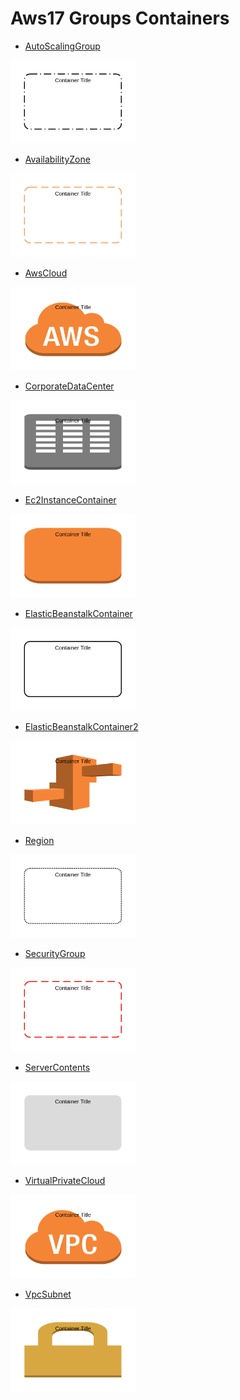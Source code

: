 # Aws17 Groups Containers


- [AutoScalingGroup](./auto-scaling-group.md)  
<img src="./auto-scaling-group.png" width="200"/>

- [AvailabilityZone](./availability-zone.md)  
<img src="./availability-zone.png" width="200"/>

- [AwsCloud](./aws-cloud.md)  
<img src="./aws-cloud.png" width="200"/>

- [CorporateDataCenter](./corporate-data-center.md)  
<img src="./corporate-data-center.png" width="200"/>

- [Ec2InstanceContainer](./ec2-instance-container.md)  
<img src="./ec2-instance-container.png" width="200"/>

- [ElasticBeanstalkContainer](./elastic-beanstalk-container.md)  
<img src="./elastic-beanstalk-container.png" width="200"/>

- [ElasticBeanstalkContainer2](./elastic-beanstalk-container-2.md)  
<img src="./elastic-beanstalk-container-2.png" width="200"/>

- [Region](./region.md)  
<img src="./region.png" width="200"/>

- [SecurityGroup](./security-group.md)  
<img src="./security-group.png" width="200"/>

- [ServerContents](./server-contents.md)  
<img src="./server-contents.png" width="200"/>

- [VirtualPrivateCloud](./virtual-private-cloud.md)  
<img src="./virtual-private-cloud.png" width="200"/>

- [VpcSubnet](./vpc-subnet.md)  
<img src="./vpc-subnet.png" width="200"/>
